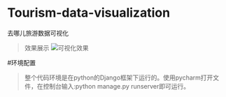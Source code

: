 # Tourism-data-visualization
去哪儿旅游数据可视化
>效果展示
![可视化效果](https://upload-images.jianshu.io/upload_images/7393424-3d949188240da132.gif?imageMogr2/auto-orient/strip)

#环境配置
>整个代码环境是在python的Django框架下运行的。使用pycharm打开文件，在控制台输入:python manage.py runserver即可运行。
